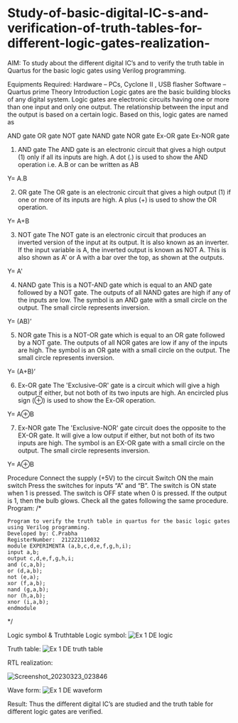 # Study-of-basic-digital-IC-s-and-verification-of-truth-tables-for-different-logic-gates-realization-
 AIM:
To study about the different digital IC’s and to verify the truth table in Quartus for the basic logic gates using Verilog programming.

Equipments Required:
Hardware – PCs, Cyclone II , USB flasher
Software – Quartus prime
Theory
Introduction
Logic gates are the basic building blocks of any digital system. Logic gates are electronic circuits having one or more than one input and only one output. The relationship between the input and the output is based on a certain logic. Based on this, logic gates are named as

AND gate
OR gate
NOT gate
NAND gate
NOR gate
Ex-OR gate
Ex-NOR gate
1) AND gate
The AND gate is an electronic circuit that gives a high output (1) only if all its inputs are high. A dot (.) is used to show the AND operation i.e. A.B or can be written as AB

Y= A.B

2) OR gate
The OR gate is an electronic circuit that gives a high output (1) if one or more of its inputs are high. A plus (+) is used to show the OR operation.

Y= A+B

3) NOT gate
The NOT gate is an electronic circuit that produces an inverted version of the input at its output. It is also known as an inverter. If the input variable is A, the inverted output is known as NOT A. This is also shown as A' or A with a bar over the top, as shown at the outputs.

Y= A'

4) NAND gate
This is a NOT-AND gate which is equal to an AND gate followed by a NOT gate. The outputs of all NAND gates are high if any of the inputs are low. The symbol is an AND gate with a small circle on the output. The small circle represents inversion.

Y= (AB)’

5) NOR gate
This is a NOT-OR gate which is equal to an OR gate followed by a NOT gate. The outputs of all NOR gates are low if any of the inputs are high. The symbol is an OR gate with a small circle on the output. The small circle represents inversion.

Y= (A+B)’

6) Ex-OR gate
The 'Exclusive-OR' gate is a circuit which will give a high output if either, but not both of its two inputs are high. An encircled plus sign (⊕) is used to show the Ex-OR operation.

Y= A⊕B

7) Ex-NOR gate
The 'Exclusive-NOR' gate circuit does the opposite to the EX-OR gate. It will give a low output if either, but not both of its two inputs are high. The symbol is an EX-OR gate with a small circle on the output. The small circle represents inversion.

Y= A⊕B

Procedure
Connect the supply (+5V) to the circuit
Switch ON the main switch
Press the switches for inputs “A” and “B”. The switch is ON state when 1 is pressed. The switch is OFF state when 0 is pressed.
If the output is 1, then the bulb glows.
Check all the gates following the same procedure.
Program:
/*
```
Program to verify the truth table in quartus for the basic logic gates using Verilog programming.
Developed by: C.Prabha 
RegisterNumber:  212222110032
module EXPERIMENTA (a,b,c,d,e,f,g,h,i);
input a,b;
output c,d,e,f,g,h,i;
and (c,a,b);
or (d,a,b);
not (e,a);
xor (f,a,b);
nand (g,a,b);
nor (h,a,b);
xnor (i,a,b);
endmodule
```
*/

Logic symbol & Truthtable
Logic symbol:
![Ex 1 DE logic](https://user-images.githubusercontent.com/120194155/227722285-33df74a3-6c26-4b1c-916d-ff8e021abd1b.png)

Truth table:
![Ex 1 DE truth table](https://user-images.githubusercontent.com/120194155/227722166-11fd6a51-2829-4285-b248-2fc6e424b768.png)

RTL realization:

![Screenshot_20230323_023846](https://user-images.githubusercontent.com/120194155/227722204-9e7df6aa-b8d5-4033-9596-51726e1145c3.png)

Wave form:
![Ex 1 DE waveform](https://user-images.githubusercontent.com/120194155/227722153-4df3eb33-808a-4eef-80c1-734bfb080e84.png)

Result:
Thus the different digital IC’s are studied and the truth table for different logic gates are verified.
